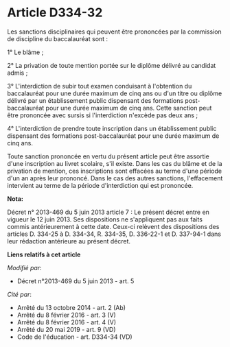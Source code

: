 # Article D334-32

Les sanctions disciplinaires qui peuvent être prononcées par la commission de discipline du baccalauréat sont :

1° Le blâme ;

2° La privation de toute mention portée sur le diplôme délivré au candidat admis ;

3° L'interdiction de subir tout examen conduisant à l'obtention du baccalauréat pour une durée maximum de cinq ans ou d'un
titre ou diplôme délivré par un établissement public dispensant des formations post-baccalauréat pour une durée maximum de
cinq ans. Cette sanction peut être prononcée avec sursis si l'interdiction n'excède pas deux ans ;

4° L'interdiction de prendre toute inscription dans un établissement public dispensant des formations post-baccalauréat pour
une durée maximum de cinq ans.

Toute sanction prononcée en vertu du présent article peut être assortie d'une inscription au livret scolaire, s'il existe.
Dans les cas du blâme et de la privation de mention, ces inscriptions sont effacées au terme d'une période d'un an après leur
prononcé. Dans le cas des autres sanctions, l'effacement intervient au terme de la période d'interdiction qui est prononcée.

**Nota:**

Décret n° 2013-469 du 5 juin 2013 article 7 : Le présent décret entre en   vigueur le 12 juin 2013. Ses dispositions ne
s'appliquent pas aux  faits  commis antérieurement à cette date. Ceux-ci relèvent des  dispositions  des articles D. 334-25 à
D. 334-34, R. 334-35, D. 336-22-1  et D.  337-94-1 dans leur rédaction antérieure au présent décret.

**Liens relatifs à cet article**

_Modifié par_:

  - Décret n°2013-469 du 5 juin 2013 - art. 5

_Cité par_:

  - Arrêté du 13 octobre 2014 - art. 2 (Ab)
  - Arrêté du 8 février 2016 - art. 3 (V)
  - Arrêté du 8 février 2016 - art. 4 (V)
  - Arrêté du 20 mai 2019 - art. 9 (VD)
  - Code de l'éducation - art. D334-34 (VD)

